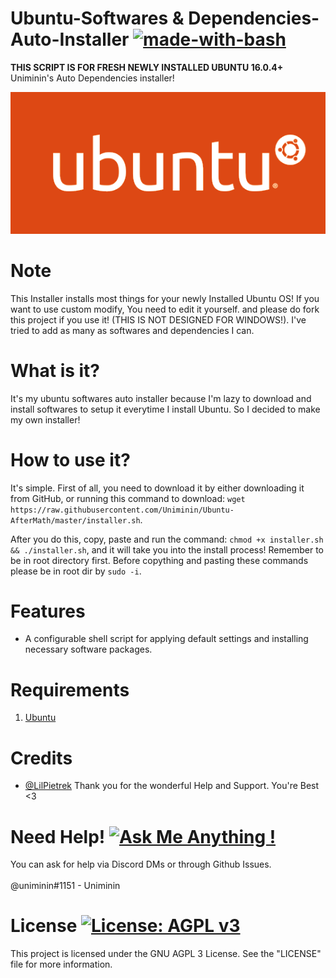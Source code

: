 # Ubuntu-Softwares & Dependencies-Auto-Installer [![made-with-bash](https://img.shields.io/badge/Made%20with-Bash-1f425f.svg)](https://www.gnu.org/software/bash/)
<b>**THIS SCRIPT IS FOR FRESH NEWLY INSTALLED UBUNTU 16.0.4+**</b><br>
Uniminin's Auto Dependencies installer!

<p align="center">
  <img src="ubuntu.png" alt="Ubuntu Icon"/>
</p>

# Note
This Installer installs most things for your newly Installed Ubuntu OS! If you want to use custom modify, You need to edit it yourself. and please do fork this project if you use it! (THIS IS NOT DESIGNED FOR WINDOWS!). I've tried to add as many as softwares and dependencies I can.

# What is it?
It's my ubuntu softwares auto installer because I'm lazy to download and install softwares to setup it everytime I install Ubuntu. So I decided to make my own installer!

# How to use it?
It's simple. First of all, you need to download it by either downloading it from GitHub, or running this command to download:
`wget https://raw.githubusercontent.com/Uniminin/Ubuntu-AfterMath/master/installer.sh`.

After you do this, copy, paste and run the command: `chmod +x installer.sh && ./installer.sh`, and it will take you into the install process! Remember to be in root directory first. Before copything and pasting these commands please be in root dir by `sudo -i`.

# Features

- A configurable shell script for applying default settings and installing necessary software
  packages.
  
# Requirements

1. [Ubuntu](http://www.ubuntu.com)

# Credits
* <a href=https://github.com/LilPietrek>@LilPietrek</a> Thank you for the wonderful Help and Support. You're Best <3 

# Need Help! [![Ask Me Anything !](https://img.shields.io/badge/Ask%20me-anything-1abc9c.svg)](https://GitHub.com/Uniminin/)
You can ask for help via Discord DMs or through Github Issues.<br>
<br>
@uniminin#1151 - Uniminin

# License [![License: AGPL v3](https://img.shields.io/badge/License-AGPL%20v3-blue.svg)](https://www.gnu.org/licenses/agpl-3.0)
This project is licensed under the GNU AGPL 3 License.
See the "LICENSE" file for more information. 

